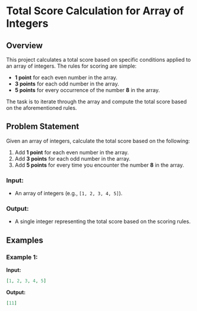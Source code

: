 # Total Score Calculation for Array of Integers

## Overview

This project calculates a total score based on specific conditions applied to an array of integers. The rules for scoring are simple:

- **1 point** for each even number in the array.
- **3 points** for each odd number in the array.
- **5 points** for every occurrence of the number **8** in the array.

The task is to iterate through the array and compute the total score based on the aforementioned rules.

## Problem Statement

Given an array of integers, calculate the total score based on the following:

1. Add **1 point** for each even number in the array.
2. Add **3 points** for each odd number in the array.
3. Add **5 points** for every time you encounter the number **8** in the array.

### Input:

- An array of integers (e.g., `[1, 2, 3, 4, 5]`).

### Output:

- A single integer representing the total score based on the scoring rules.

## Examples

### Example 1:

**Input:**
```json
[1, 2, 3, 4, 5]
```
**Output:**
```json
[11]
